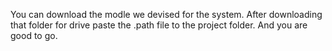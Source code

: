 You can download the modle we devised for the system.
After downloading that folder for drive paste the .path file to the project folder.
And you are good to go.
